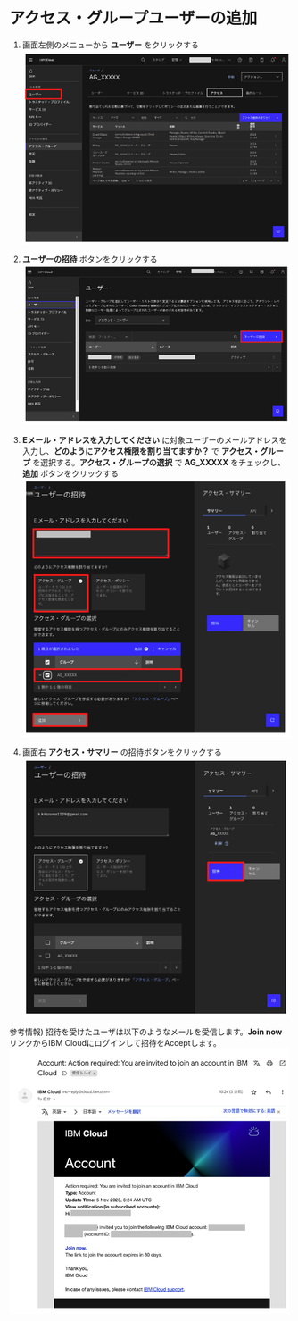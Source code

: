 # アクセス・グループユーザーの追加

1. 画面左側のメニューから **ユーザー** をクリックする
![](./images/agu1.png) 

1. **ユーザーの招待** ボタンをクリックする
![](./images/agu2.png) 

1. **Eメール・アドレスを入力してください** に対象ユーザーのメールアドレスを入力し、**どのようにアクセス権限を割り当てますか？** で **アクセス・グループ** を選択する。**アクセス・グループの選択** で **AG_XXXXX** をチェックし、**追加** ボタンをクリックする
![](./images/agu3.png) 

1. 画面右 **アクセス・サマリー** の招待ボタンをクリックする
![](./images/agu4.png) 

参考情報) 招待を受けたユーザは以下のようなメールを受信します。**Join now** リンクからIBM Cloudにログインして招待をAcceptします。
![](./images/agu5.png)
